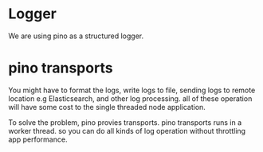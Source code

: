 # Logger

We are using pino as a structured logger.

# pino transports

You might have to format the logs, write logs to file, sending logs to remote location e.g Elasticsearch, and other log processing. all of these operation will have some cost to the single threaded node application.

To solve the problem, pino provies transports. pino transports runs in a worker thread. so you can do all kinds of log operation without throttling app performance.
